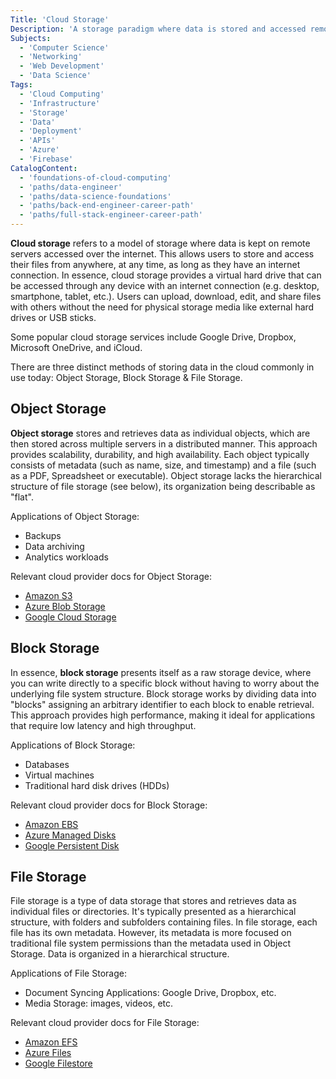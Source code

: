 ```yaml
---
Title: 'Cloud Storage'
Description: 'A storage paradigm where data is stored and accessed remotely over the internet.'
Subjects:
  - 'Computer Science'
  - 'Networking'
  - 'Web Development'
  - 'Data Science'
Tags:
  - 'Cloud Computing'
  - 'Infrastructure'
  - 'Storage'
  - 'Data'
  - 'Deployment'
  - 'APIs'
  - 'Azure'
  - 'Firebase'
CatalogContent:
  - 'foundations-of-cloud-computing'
  - 'paths/data-engineer'
  - 'paths/data-science-foundations'
  - 'paths/back-end-engineer-career-path'
  - 'paths/full-stack-engineer-career-path'
---
```


**Cloud storage** refers to a model of storage where data is kept on remote servers accessed over the internet. This allows users to store and access their files from anywhere, at any time, as long as they have an internet connection.
In essence, cloud storage provides a virtual hard drive that can be accessed through any device with an internet connection (e.g. desktop, smartphone, tablet, etc.). Users can upload, download, edit, and share files with others without the need for physical storage media like external hard drives or USB sticks.

Some popular cloud storage services include Google Drive, Dropbox, Microsoft OneDrive, and iCloud.

There are three distinct methods of storing data in the cloud commonly in use today: Object Storage, Block Storage & File Storage.

## Object Storage

**Object storage** stores and retrieves data as individual objects, which are then stored across multiple servers in a distributed manner. This approach provides scalability, durability, and high availability. Each object typically consists of metadata (such as name, size, and timestamp) and a file (such as a PDF, Spreadsheet or executable). Object storage lacks the hierarchical structure of file storage (see below), its organization being describable as "flat".

Applications of Object Storage:

- Backups
- Data archiving
- Analytics workloads

Relevant cloud provider docs for Object Storage:

- [Amazon S3](https://docs.aws.amazon.com/AmazonS3/latest/userguide)
- [Azure Blob Storage](https://learn.microsoft.com/en-us/azure/storage/blobs)
- [Google Cloud Storage](https://cloud.google.com/storage/docs)

## Block Storage

In essence, **block storage** presents itself as a raw storage device, where you can write directly to a specific block without having to worry about the underlying file system structure.
Block storage works by dividing data into "blocks" assigning an arbitrary identifier to each block to enable retrieval.
This approach provides high performance, making it ideal for applications that require low latency and high throughput.

Applications of Block Storage:

- Databases
- Virtual machines
- Traditional hard disk drives (HDDs)

Relevant cloud provider docs for Block Storage:

- [Amazon EBS](https://docs.aws.amazon.com/ebs/latest/userguide/what-is-ebs)
- [Azure Managed Disks](https://learn.microsoft.com/en-us/azure/virtual-machines/managed-disks-overview)
- [Google Persistent Disk](https://cloud.google.com/compute/docs/disks/persistent-disks)

## File Storage

File storage is a type of data storage that stores and retrieves data as individual files or directories.
It's typically presented as a hierarchical structure, with folders and subfolders containing files. In file storage, each file has its own metadata. However, its metadata is more focused on traditional file system permissions than the metadata used in Object Storage. Data is organized in a hierarchical structure.

Applications of File Storage:

- Document Syncing Applications: Google Drive, Dropbox, etc.
- Media Storage: images, videos, etc.

Relevant cloud provider docs for File Storage:

- [Amazon EFS](https://docs.aws.amazon.com/efs/latest/ug/whatisefs)
- [Azure Files](https://learn.microsoft.com/en-us/azure/storage/files)
- [Google Filestore](https://cloud.google.com/filestore/docs)
